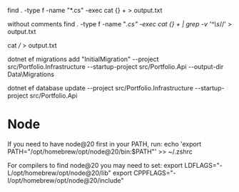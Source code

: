 find . -type f -name "*.cs" -exec cat {} + > output.txt

without comments
find . -type f -name "*.cs" -exec cat {} + | grep -v '^\s*//' > output.txt

cat */* > output.txt


dotnet ef migrations add "InitialMigration" --project src/Portfolio.Infrastructure --startup-project src/Portfolio.Api --output-dir Data\Migrations

dotnet ef database update --project src/Portfolio.Infrastructure --startup-project src/Portfolio.Api 

# Node
If you need to have node@20 first in your PATH, run:
  echo 'export PATH="/opt/homebrew/opt/node@20/bin:$PATH"' >> ~/.zshrc

For compilers to find node@20 you may need to set:
  export LDFLAGS="-L/opt/homebrew/opt/node@20/lib"
  export CPPFLAGS="-I/opt/homebrew/opt/node@20/include"